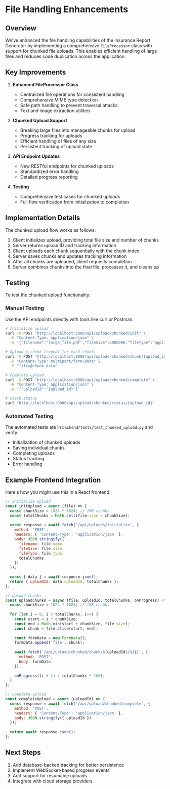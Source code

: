 # File Handling Enhancements

## Overview

We've enhanced the file handling capabilities of the Insurance Report Generator by implementing a comprehensive `FileProcessor` class with support for chunked file uploads. This enables efficient handling of large files and reduces code duplication across the application.

## Key Improvements

1. **Enhanced FileProcessor Class**
   - Centralized file operations for consistent handling
   - Comprehensive MIME type detection
   - Safe path handling to prevent traversal attacks
   - Text and image extraction utilities

2. **Chunked Upload Support**
   - Breaking large files into manageable chunks for upload
   - Progress tracking for uploads
   - Efficient handling of files of any size
   - Persistent tracking of upload state

3. **API Endpoint Updates**
   - New RESTful endpoints for chunked uploads
   - Standardized error handling
   - Detailed progress reporting

4. **Testing**
   - Comprehensive test cases for chunked uploads
   - Full flow verification from initialization to completion

## Implementation Details

The chunked upload flow works as follows:

1. Client initializes upload, providing total file size and number of chunks
2. Server returns upload ID and tracking information
3. Client uploads each chunk sequentially with the chunk index
4. Server saves chunks and updates tracking information
5. After all chunks are uploaded, client requests completion
6. Server combines chunks into the final file, processes it, and cleans up

## Testing

To test the chunked upload functionality:

### Manual Testing

Use the API endpoints directly with tools like curl or Postman:

```bash
# Initialize upload
curl -X POST "http://localhost:8000/api/upload/chunked/init" \
  -H "Content-Type: application/json" \
  -d '{"filename":"large_file.pdf","fileSize":5000000,"fileType":"application/pdf","totalChunks":10}'

# Upload a chunk (repeat for each chunk)
curl -X POST "http://localhost:8000/api/upload/chunked/chunk/{upload_id}/{chunk_index}" \
  -H "Content-Type: multipart/form-data" \
  -F "file=@chunk_data"

# Complete upload
curl -X POST "http://localhost:8000/api/upload/chunked/complete" \
  -H "Content-Type: application/json" \
  -d '{"uploadId":"{upload_id}"}'

# Check status
curl "http://localhost:8000/api/upload/chunked/status/{upload_id}"
```

### Automated Testing

The automated tests are in `backend/tests/test_chunked_upload.py` and verify:

- Initialization of chunked uploads
- Saving individual chunks
- Completing uploads
- Status tracking
- Error handling

## Example Frontend Integration

Here's how you might use this in a React frontend:

```javascript
// Initialize upload
const initUpload = async (file) => {
  const chunkSize = 1024 * 1024; // 1MB chunks
  const totalChunks = Math.ceil(file.size / chunkSize);
  
  const response = await fetch('/api/uploads/initialize', {
    method: 'POST',
    headers: { 'Content-Type': 'application/json' },
    body: JSON.stringify({
      filename: file.name,
      fileSize: file.size,
      fileType: file.type,
      totalChunks
    })
  });
  
  const { data } = await response.json();
  return { uploadId: data.uploadId, totalChunks };
};

// Upload chunks
const uploadChunks = async (file, uploadId, totalChunks, onProgress) => {
  const chunkSize = 1024 * 1024; // 1MB chunks
  
  for (let i = 0; i < totalChunks; i++) {
    const start = i * chunkSize;
    const end = Math.min(start + chunkSize, file.size);
    const chunk = file.slice(start, end);
    
    const formData = new FormData();
    formData.append('file', chunk);
    
    await fetch(`/api/upload/chunked/chunk/${uploadId}/${i}`, {
      method: 'POST',
      body: formData
    });
    
    onProgress((i + 1) / totalChunks * 100);
  }
};

// Complete upload
const completeUpload = async (uploadId) => {
  const response = await fetch('/api/upload/chunked/complete', {
    method: 'POST',
    headers: { 'Content-Type': 'application/json' },
    body: JSON.stringify({ uploadId })
  });
  
  return await response.json();
};
```

## Next Steps

1. Add database-backed tracking for better persistence
2. Implement WebSocket-based progress events
3. Add support for resumable uploads
4. Integrate with cloud storage providers 